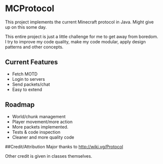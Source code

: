 # MCProtocol
This project implements the current Minecraft protocol in Java. Might give up on this some day.

This entire project is just a little challenge for me to get away from boredom.
I try to improve my code quality, make my code modular, apply design patterns and other concepts.

## Current Features
- Fetch MOTD
- Login to servers
- Send packets/chat
- Easy to extend

## Roadmap
- World/chunk management
- Player movement/more action
- More packets implemented.
- Tests & code inspection
- Cleaner and more quality code

##Credit/Attribution
Major thanks to http://wiki.vg/Protocol

Other credit is given in classes themselves.